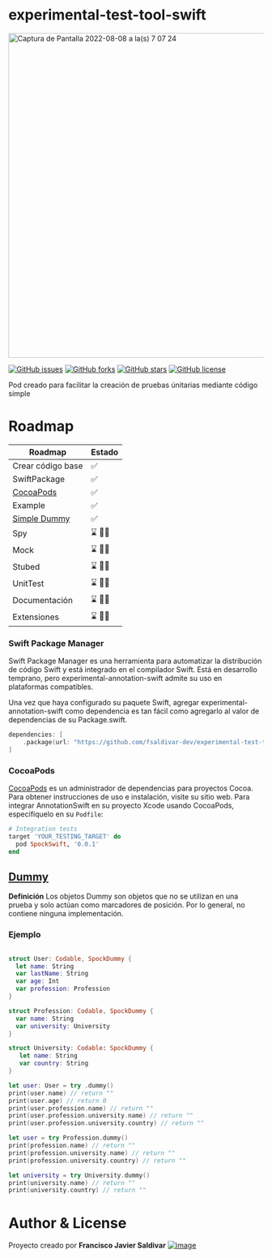 # experimental-test-tool-swift


<img width="640" alt="Captura de Pantalla 2022-08-08 a la(s) 7 07 24" src="https://user-images.githubusercontent.com/16517868/183414396-108611c1-8585-4ce5-8b4f-088ea4d15f04.png">

[![GitHub issues](https://img.shields.io/github/issues/fsaldivar-dev/experimental-test-tool-swift?style=for-the-badge)](https://github.com/fsaldivar-dev/experimental-test-tool-swift/issues)
[![GitHub forks](https://img.shields.io/github/forks/fsaldivar-dev/experimental-test-tool-swift?style=for-the-badge)](https://github.com/fsaldivar-dev/experimental-test-tool-swift/network)
[![GitHub stars](https://img.shields.io/github/stars/fsaldivar-dev/experimental-test-tool-swift?style=for-the-badge)](https://github.com/fsaldivar-dev/experimental-test-tool-swift/stargazers)
[![GitHub license](https://img.shields.io/github/license/fsaldivar-dev/experimental-test-tool-swift?style=for-the-badge)](https://github.com/fsaldivar-dev/experimental-test-tool-swift/blob/main/LICENSE.md)

Pod creado para facilitar la creación de pruebas únitarias mediante código simple

# Roadmap

|                Roadmap             |    Estado     |
| -----------------------------------| ------------- |
| Crear código base                  | ✅            |
| SwiftPackage                       | ✅            |
| [CocoaPods](https://cocoapods.org) | ✅            |
| Example                            | ✅            |
| [Simple Dummy](./Sources/SpockDummy/assets//SpockableDummy.md)| ✅            |
| Spy                                | ⌛ 👨‍💻         |
| Mock                               | ⌛ 👨‍💻         |
| Stubed                             | ⌛ 👨‍💻         |
| UnitTest                           | ⌛ 👨‍💻         |
| Documentación                      | ⌛  👨‍💻        |
| Extensiones                        | ⌛  👨‍💻        |


### Swift Package Manager
Swift Package Manager es una herramienta para automatizar la distribución de código Swift y está integrado en el compilador Swift. Está en desarrollo temprano, pero experimental-annotation-swift admite su uso en plataformas compatibles.


Una vez que haya configurado su paquete Swift, agregar experimental-annotation-swift como dependencia es tan fácil como agregarlo al valor de dependencias de su Package.swift.
```swift
dependencies: [
    .package(url: "https://github.com/fsaldivar-dev/experimental-test-tool-swift", .upToNextMajor(from: "0.0.1"))
]
```

### CocoaPods
[CocoaPods](https://cocoapods.org) es un administrador de dependencias para proyectos Cocoa. Para obtener instrucciones de uso e instalación, visite su sitio web. Para integrar AnnotationSwift en su proyecto Xcode usando CocoaPods, especifíquelo en su `Podfile`:


```ruby
# Integration tests
target 'YOUR_TESTING_TARGET' do
  pod SpockSwift, '0.0.1'
end
```

## [Dummy](./Sources/SpockDummy/assets//SpockableDummy.md)
**Definición**
Los objetos Dummy son objetos que no se utilizan en una prueba y solo actúan como marcadores de posición. Por lo general, no contiene ninguna implementación.
### Ejemplo
````Swift

struct User: Codable, SpockDummy {
  let name: String
  var lastName: String
  var age: Int
  var profession: Profession
}

struct Profession: Codable, SpockDummy {
  var name: String
  var university: University
}

struct University: Codable: SpockDummy {
   let name: String
   var country: String
}

let user: User = try .dummy()
print(user.name) // return ""
print(user.age) // return 0
print(user.profession.name) // return ""
print(user.profession.university.name) // return ""
print(user.profession.university.country) // return ""

let user = try Profession.dummy()
print(profession.name) // return ""
print(profession.university.name) // return ""
print(profession.university.country) // return ""

let university = try University.dummy()
print(university.name) // return ""
print(university.country) // return ""
````



# Author & License

Proyecto creado por **Francisco Javier Saldivar** [![image](https://img.shields.io/badge/LinkedIn-0077B5?style=for-the-badge&logo=linkedin&logoColor=white)](www.linkedin.com/in/fsaldivar-dev)


